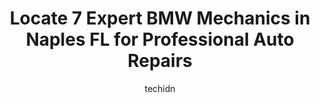 ---
layout: ampstory
image: https://images.unsplash.com/photo-1570730325943-d6cc45ec31b2?ixlib=rb-4.0.3&ixid=MnwxMjA3fDB8MHxwaG90by1wYWdlfHx8fGVufDB8fHx8&auto=format&fit=crop&w=640&h=853&q=80
author: techidn
featured: false
description: Searching for the finest BMW Mechanic in Naples FL, USA? Look no further than the 7 best BMW Mechanic in the area, where youll find a team of highly qualified professionals ready to handle 
title: Locate 7 Expert BMW Mechanics in Naples FL for Professional Auto Repairs
cover:
   title: Locate 7 Expert BMW Mechanics in Naples FL for Professional Auto Repairs
   subtitle: Rickpate
   background: https://images.unsplash.com/photo-1570730325943-d6cc45ec31b2?ixlib=rb-4.0.3&ixid=MnwxMjA3fDB8MHxwaG90by1wYWdlfHx8fGVufDB8fHx8&auto=format&fit=crop&w=640&h=853&q=80

pages: 
 - layout: thirds
   top: <h1>#1 Auto Europa Naples</h1>
   bottom: "<p>What a positive experience! First of all just calling for an appointment was a pleasant experience! Secondly I have a Porsche and the estimate was reasonable and the car </p>"
   background: https://www.knot35.com/toplist/wp-content/uploads/2023/06/best-bmw-mechanic-1-in-naples-fl-1685832365.png
   backgroundblur: true
 - layout: thirds
   top: <h1>#2 Windermere Sustainable Car Care</h1>
   bottom: "<p>4378 Domestic Ave, Naples, FL 34104, United States</p>"
   background: https://www.knot35.com/toplist/wp-content/uploads/2023/06/best-bmw-mechanic-2-in-naples-fl-1685832366.jpeg
   cta:
      link: https://www.knot35.com/toplist/locate-7-expert-bmw-mechanics-in-naples-fl-for-professional-auto-repairs/
      text: Locate 7 Expert BMW Mechanics in Naples FL for Professional Auto Repairs
 - layout: thirds
   top: <h1>#3 The Golden Wrench Auto Repair</h1>
   bottom: "<p>5700 Taylor Rd C2, Naples, FL 34109, United States</p>"
   background: https://www.knot35.com/toplist/wp-content/uploads/2023/06/best-bmw-mechanic-3-in-naples-fl-1685832367.jpeg
   cta:
      link: https://www.knot35.com/toplist/locate-7-expert-bmw-mechanics-in-naples-fl-for-professional-auto-repairs/
      text: Locate 7 Expert BMW Mechanics in Naples FL for Professional Auto Repairs
 - layout: thirds
   top: <h1>#4 GLOBAL Autocare Center</h1>
   bottom: "<p>4063 Enterprise Ave, Naples, FL 34104, United States</p>"
   background: https://images.unsplash.com/photo-1567095761054-7a02e69e5c43?ixlib=rb-4.0.3&ixid=MnwxMjA3fDB8MHxwaG90by1wYWdlfHx8fGVufDB8fHx8&auto=format&fit=crop&w=640&h=853&q=80
   cta:
      link: https://www.knot35.com/toplist/locate-7-expert-bmw-mechanics-in-naples-fl-for-professional-auto-repairs/
      text: Locate 7 Expert BMW Mechanics in Naples FL for Professional Auto Repairs
 - layout: thirds
   top: <h1>#5 Germain BMW South</h1>
   bottom: "<p>3707 Davis Blvd, Naples, FL 34104, United States</p>"
   background: https://images.unsplash.com/photo-1553949345-eb786bb3f7ba?ixlib=rb-4.0.3&ixid=MnwxMjA3fDB8MHxwaG90by1wYWdlfHx8fGVufDB8fHx8&auto=format&fit=crop&w=640&h=853&q=80
   cta:
      link: https://www.knot35.com/toplist/locate-7-expert-bmw-mechanics-in-naples-fl-for-professional-auto-repairs/
      text: Locate 7 Expert BMW Mechanics in Naples FL for Professional Auto Repairs
 - layout: thirds
   top: <h1>#6 Windermere Sustainable Car Care</h1>
   bottom: "<p>1440 Airport-Pulling Rd N, Naples, FL 34104, United States</p>"
   background: https://images.unsplash.com/photo-1533735380053-eb8d0759b24a?ixlib=rb-4.0.3&ixid=MnwxMjA3fDB8MHxwaG90by1wYWdlfHx8fGVufDB8fHx8&auto=format&fit=crop&w=640&h=853&q=80
   cta:
      link: https://www.knot35.com/toplist/locate-7-expert-bmw-mechanics-in-naples-fl-for-professional-auto-repairs/
      text: Locate 7 Expert BMW Mechanics in Naples FL for Professional Auto Repairs
 - layout: thirds
   top: <h1>#7 European Motors, LLC</h1>
   bottom: "<p>1989 Trade Center Way unit a, Naples, FL 34109, United States</p>"
   background: https://images.unsplash.com/photo-1484589065579-248aad0d8b13?ixlib=rb-4.0.3&ixid=MnwxMjA3fDB8MHxwaG90by1wYWdlfHx8fGVufDB8fHx8&auto=format&fit=crop&w=640&h=853&q=80
   cta:
      link: https://www.knot35.com/toplist/locate-7-expert-bmw-mechanics-in-naples-fl-for-professional-auto-repairs/
      text: Locate 7 Expert BMW Mechanics in Naples FL for Professional Auto Repairs
 - layout: thirds
   middle: Continue reading...
   background: https://images.unsplash.com/photo-1524169358666-79f22534bc6e?ixlib=rb-4.0.3&ixid=MnwxMjA3fDB8MHxwaG90by1wYWdlfHx8fGVufDB8fHx8&auto=format&fit=crop&w=640&h=853&q=80
   cta:
      link: https://www.knot35.com/toplist/locate-7-expert-bmw-mechanics-in-naples-fl-for-professional-auto-repairs/
      text: Locate 7 Expert BMW Mechanics in Naples FL for Professional Auto Repairs
      
---